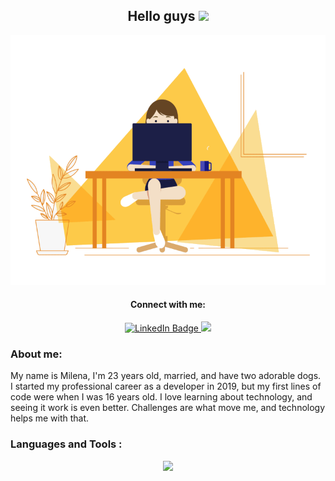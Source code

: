 <div id="header" align="center">
<div align="center">
<h2> Hello guys <img src="https://media.giphy.com/media/hvRJCLFzcasrR4ia7z/giphy.gif" width="25px"></h2>
</div>
  <img src="src/milenagms.gif" width="700" height="400"/>
</div>
<div align="center">

#### Connect with me:
   <a href="https://www.linkedin.com/in/milena-ferreira-gomes/">
      <img src="https://img.shields.io/badge/LinkedIn-blue?style=for-the-badge&logo=linkedin&logoColor=white" alt="LinkedIn Badge"/>
   </a>
   <a href="https://www.instagram.com/miillena_gomes/" target="blank">
      <img src="https://img.shields.io/badge/instagram-purple?style=for-the-badge&logo=instagram&logoColor=yellow" />
   </a>
</div>

### About me:
My name is Milena, I'm 23 years old, married, and have two adorable dogs.<br>
I started my professional career as a developer in 2019, but my first lines of code were when I was 16 years old.
I love learning about technology, and seeing it work is even better.
Challenges are what move me, and technology helps me with that. <br>

### Languages and Tools :
<p align="center">
  <a href="https://skillicons.dev">
    <img src="https://skillicons.dev/icons?i=js,html,css,python,typescript,mysql,git,nodejs,linux,jenkins,gcp,docker" />
  </a>
</p>
